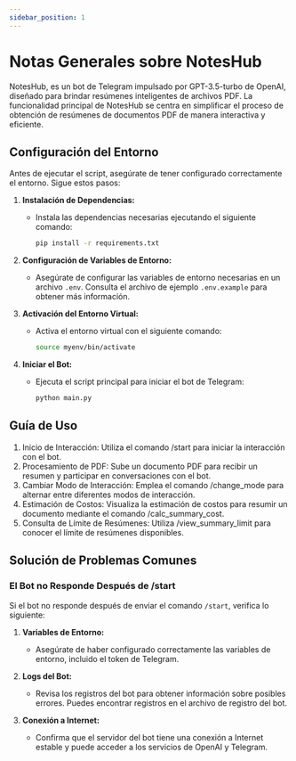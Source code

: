 ```yaml
---
sidebar_position: 1
---
```


# Notas Generales sobre NotesHub

NotesHub, es un bot de Telegram impulsado por GPT-3.5-turbo de OpenAI, diseñado para brindar resúmenes inteligentes de archivos PDF. La funcionalidad principal de NotesHub se centra en simplificar el proceso de obtención de resúmenes de documentos PDF de manera interactiva y eficiente.

## Configuración del Entorno

Antes de ejecutar el script, asegúrate de tener configurado correctamente el entorno. Sigue estos pasos:

1. **Instalación de Dependencias:**

   - Instala las dependencias necesarias ejecutando el siguiente comando:
     ```bash
     pip install -r requirements.txt
     ```

2. **Configuración de Variables de Entorno:**

   - Asegúrate de configurar las variables de entorno necesarias en un archivo `.env`. Consulta el archivo de ejemplo `.env.example` para obtener más información.

3. **Activación del Entorno Virtual:**

   - Activa el entorno virtual con el siguiente comando:
     ```bash
     source myenv/bin/activate
     ```

4. **Iniciar el Bot:**
   - Ejecuta el script principal para iniciar el bot de Telegram:
     ```bash
     python main.py
     ```

## Guía de Uso

1. Inicio de Interacción: Utiliza el comando /start para iniciar la interacción con el bot.
2. Procesamiento de PDF: Sube un documento PDF para recibir un resumen y participar en conversaciones con el bot.
3. Cambiar Modo de Interacción: Emplea el comando /change_mode para alternar entre diferentes modos de interacción.
4. Estimación de Costos: Visualiza la estimación de costos para resumir un documento mediante el comando /calc_summary_cost.
5. Consulta de Límite de Resúmenes: Utiliza /view_summary_limit para conocer el límite de resúmenes disponibles.

## Solución de Problemas Comunes

### El Bot no Responde Después de /start

Si el bot no responde después de enviar el comando `/start`, verifica lo siguiente:

1. **Variables de Entorno:**

   - Asegúrate de haber configurado correctamente las variables de entorno, incluido el token de Telegram.

2. **Logs del Bot:**

   - Revisa los registros del bot para obtener información sobre posibles errores. Puedes encontrar registros en el archivo de registro del bot.

3. **Conexión a Internet:**
   - Confirma que el servidor del bot tiene una conexión a Internet estable y puede acceder a los servicios de OpenAI y Telegram.
